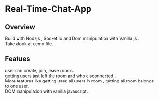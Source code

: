 # Real-Time-Chat-App

## Overview

Build with Nodejs , Socket.io and Dom manipulation with Vanilla js .<br>
Take alook at demo file.<br>

## Featues

user can create, join, leave rooms.<br>
getting users just left the room and who disconnected .<br>
More features like getting user, all users in room , getting all room belongs to one user.<br>
DOM manipulation with vanilla javascript.<br>
